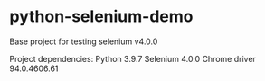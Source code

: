 # python-selenium-demo
Base project for testing selenium v4.0.0

Project dependencies:
Python 3.9.7
Selenium 4.0.0
Chrome driver 94.0.4606.61